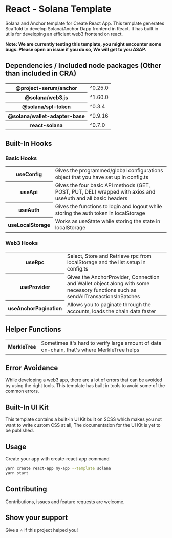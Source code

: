 <h1>React - Solana Template</h1>
<p>Solana and Anchor template for Create React App. This template generates Scaffold to develop Solana/Anchor Dapp frontend in React. It has built in utils for developing an efficient web3 frontend on react.</p>

<strong>Note: We are currently testing this template, you might encounter some bugs. Please open an issue if you do so, We will get to you ASAP.</strong>

<h2>Dependencies / Included node packages (Other than included in CRA) </h2>
<table>
  <tr>
    <th>@project-serum/anchor</th>
    <td>^0.25.0</td>
  </tr>
  <tr>
    <th>@solana/web3.js</th>
    <td>^1.60.0</td>
  </tr>
  <tr>
    <th>@solana/spl-token</th>
    <td>^0.3.4</td>
  </tr>
  <tr>
    <th>@solana/wallet-adapter-base</th>
    <td>^0.9.16</td>
  </tr>
  <tr>
    <th>react-solana</th>
    <td>^0.7.0</td>
  </tr>
</table>

<h2>Built-In Hooks</h2>

<h3>Basic Hooks</h3>
<table>
  <tr>
    <th>useConfig</th>
    <td>Gives the programmed/global configurations object that you have set up in config.ts</td>
  </tr>
  <tr>
    <th>useApi</th>
    <td>Gives the four basic API methods (GET, POST, PUT, DEL) wrapped with axios and useAuth and all basic headers</td>
  </tr>
  <tr>
    <th>useAuth</th>
    <td>Gives the functions to login and logout while storing the auth token in localStorage</td>
  </tr>
  <tr>
    <th>useLocalStorage</th>
    <td>Works as useState while storing the state in localStorage</td>
  </tr>
</table>

<h3>Web3 Hooks</h3>
<table>
  <tr>
    <th>useRpc</th>
    <td>Select, Store and Retrieve rpc from localStorage and the list setup in config.ts</td>
  </tr>
  <tr>
    <th>useProvider</th>
    <td>Gives the AnchorProvider, Connection and Wallet object along with some necessory functions such as sendAllTransactionsInBatches</td>
  </tr>
  <tr>
    <th>useAnchorPagination</th>
    <td>Allows you to paginate through the accounts, loads the chain data faster</td>
  </tr>
</table>

<h2>Helper Functions</h2>
<table>
  <tr>
    <th>MerkleTree</th>
    <td>Sometimes it's hard to verify large amount of data on-chain, that's where MerkleTree helps</td>
  </tr>
</table>

<h2>Error Avoidance</h2>
<p>While developing a web3 app, there are a lot of errors that can be avoided by using the right tools. This template has built in tools to avoid some of the common errors.</p>

<h2>Built-In UI Kit</h2>
<p>This template contains a built-in UI Kit built on SCSS which makes you not want to write custom CSS at all, The documentation for the UI Kit is yet to be published.</p>

<h2>Usage</h2>
<p>Create your app with create-react-app command</p>

```bash
yarn create react-app my-app --template solana
yarn start
```



<h2>Contributing</h2>
<p>Contributions, issues and feature requests are welcome.</p>

<h2>Show your support</h2>
<p>Give a ⭐️ if this project helped you!</p>

